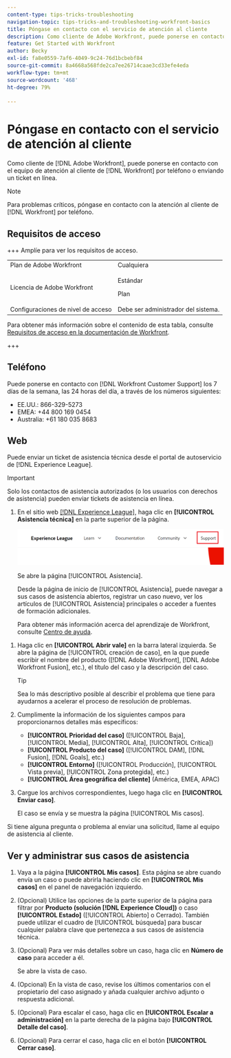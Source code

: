 ```yaml
---
content-type: tips-tricks-troubleshooting
navigation-topic: tips-tricks-and-troubleshooting-workfront-basics
title: Póngase en contacto con el servicio de atención al cliente
description: Como cliente de Adobe Workfront, puede ponerse en contacto con el equipo de atención al cliente de Workfront por teléfono o enviando un ticket en línea. Este artículo incluye instrucciones sobre cómo ponerse en contacto con el servicio de atención al cliente y sobre cómo ver y administrar sus casos de asistencia.
feature: Get Started with Workfront
author: Becky
exl-id: fa8e0559-7af6-4049-9c24-76d1bcbebf84
source-git-commit: 8a4668a568fde2ca7ee26714caae3cd33efe4eda
workflow-type: tm+mt
source-wordcount: '468'
ht-degree: 79%

---
```


# Póngase en contacto con el servicio de atención al cliente

<!--Audited: 12/2023-->

<!--
<p>(We need to keep this as a standalone article. It is linked in multiple articles and FAQs.)</p>
-->

Como cliente de [!DNL Adobe Workfront], puede ponerse en contacto con el equipo de atención al cliente de [!DNL Workfront] por teléfono o enviando un ticket en línea.

>[!NOTE]
>
>Para problemas críticos, póngase en contacto con la atención al cliente de [!DNL Workfront] por teléfono.

## Requisitos de acceso

+++ Amplíe para ver los requisitos de acceso.

<table style="table-layout:auto"> 
 <col> 
 <col> 
 <tbody> 
  <tr> 
   <td role="rowheader">Plan de Adobe Workfront</td> 
   <td>Cualquiera</td> 
  </tr> 
  <tr> 
  <tr> 
   <td role="rowheader">Licencia de Adobe Workfront</td> 
   <td><p>Estándar</p>
       <p>Plan</p></td>
  </tr> 
  </tr> 
  <tr> 
   <td role="rowheader">Configuraciones de nivel de acceso</td> 
   <td>Debe ser administrador del sistema.</td>
  </tr> 
 </tbody> 
</table>

Para obtener más información sobre el contenido de esta tabla, consulte [Requisitos de acceso en la documentación de Workfront](/help/quicksilver/administration-and-setup/add-users/access-levels-and-object-permissions/access-level-requirements-in-documentation.md).

+++

## Teléfono

Puede ponerse en contacto con [!DNL Workfront Customer Support] los 7 días de la semana, las 24 horas del día, a través de los números siguientes:

* EE.UU.: 866-329-5273
* EMEA: +44 800 169 0454
* Australia: +61 180 035 8683

<!--Old numbers - before 2/10/2025:

* US: 844-306-HELP(4357)
* EMEA: +44 1256 274200
* Australia: +61 1800 849259

-->

## Web

Puede enviar un ticket de asistencia técnica desde el portal de autoservicio de [!DNL Experience League].

>[!IMPORTANT]
>
>Solo los contactos de asistencia autorizados (o los usuarios con derechos de asistencia) pueden enviar tickets de asistencia en línea.


1. En el sitio web [[!DNL Experience League]](https://experienceleague.adobe.com), haga clic en **[!UICONTROL Asistencia técnica]** en la parte superior de la página.

   ![](assets/experience-league-top-navigation-with-support-highlighted.png)

   Se abre la página [!UICONTROL Asistencia].

   Desde la página de inicio de [!UICONTROL Asistencia], puede navegar a sus casos de asistencia abiertos, registrar un caso nuevo, ver los artículos de [!UICONTROL Asistencia] principales o acceder a fuentes de formación adicionales.

   Para obtener más información acerca del aprendizaje de Workfront, consulte [Centro de ayuda](https://learning.adobe.com/resources/help-center.html).

<!--1. To submit a case, select the option **[!UICONTROL Open a support case]**, then click **[!UICONTROL Sign] In**.-->

1. Haga clic en **[!UICONTROL Abrir vale]** en la barra lateral izquierda.
Se abre la página de [!UICONTROL creación de caso], en la que puede escribir el nombre del producto ([!DNL Adobe Workfront], [!DNL Adobe Workfront Fusion], etc.), el título del caso y la descripción del caso.

   >[!TIP]
   >
   >Sea lo más descriptivo posible al describir el problema que tiene para ayudarnos a acelerar el proceso de resolución de problemas.


1. Cumplimente la información de los siguientes campos para proporcionarnos detalles más específicos:

   * **[!UICONTROL Prioridad del caso]** ([!UICONTROL Baja], [!UICONTROL Media], [!UICONTROL Alta], [!UICONTROL Crítica])
   * **[!UICONTROL Producto del caso]** ([!UICONTROL DAM], [!DNL Fusion], [!DNL Goals], etc.)
   * **[!UICONTROL Entorno]** ([!UICONTROL Producción], [!UICONTROL Vista previa], [!UICONTROL Zona protegida], etc.)
   * **[!UICONTROL Área geográfica del cliente]** (América, EMEA, APAC)

1. Cargue los archivos correspondientes, luego haga clic en **[!UICONTROL Enviar caso]**.

   El caso se envía y se muestra la página [!UICONTROL Mis casos].

   <!--
   [](assets/all-cases-list-exl-support-portal.png)
   -->

Si tiene alguna pregunta o problema al enviar una solicitud, llame al equipo de asistencia al cliente.


## Ver y administrar sus casos de asistencia

1. Vaya a la página **[!UICONTROL Mis casos]**. Esta página se abre cuando envía un caso o puede abrirla haciendo clic en **[!UICONTROL Mis casos]** en el panel de navegación izquierdo.

1. (Opcional) Utilice las opciones de la parte superior de la página para filtrar por **Producto (solución [!DNL Experience Cloud])** o caso **[!UICONTROL Estado]** ([!UICONTROL Abierto] o Cerrado). También puede utilizar el cuadro de [!UICONTROL búsqueda] para buscar cualquier palabra clave que pertenezca a sus casos de asistencia técnica.

1. (Opcional) Para ver más detalles sobre un caso, haga clic en **Número de caso** para acceder a él.

   Se abre la vista de caso.

1. (Opcional) En la vista de caso, revise los últimos comentarios con el propietario del caso asignado y añada cualquier archivo adjunto o respuesta adicional.

1. (Opcional) Para escalar el caso, haga clic en **[!UICONTROL Escalar a administración]** en la parte derecha de la página bajo **[!UICONTROL Detalle del caso]**.

1. (Opcional) Para cerrar el caso, haga clic en el botón **[!UICONTROL Cerrar caso]**.


<!--drafted: I took the information above from this blog post by Jon Chen (on September 13, 2022): https://experienceleaguecommunities.adobe.com/t5/workfront-blogs/how-to-submit-a-support-ticket-on-experience-league/ba-p/461737)

- this is the information that was there before - pointing to WorkfrontOne: 

If you are logged in as an Authorized Support Contact, you can contact Workfront Customer Support through the Workfront One site and create a case, formally called a ticket.

1. Log in to [**one.workfront.com**](https://one.workfront.com/) as an Authorized Support Contact.
1. On the **Home** page, click **Support**.

   ![](assets/supporthome-350x138.png)

   The Customer Support page displays.

   >[!NOTE]
   >
   >If you don't see the Support option on the Home page, you are not an Authorized Support Contact. Your Workfront administrator can contact Workfront Customer Support and request you be added an Authorized Support Contact. If you are the only Workfront administrator for your organization, contact the Workfront Support team by phone.

1. Complete the fields in the **Create a Support Case** form. All fields are required.  

   <table style="table-layout:auto">
    <tr>
        <td><strong>Subject</strong></td>
        <td>Type a brief question or explanation of the issue you are experiencing.</td>
    </tr>
    <tr>
        <td><strong>Description</strong></td>
        <td>Type a detailed description of the issue. Include as much information as possible.</td>
    </tr>
    <tr>
        <td><strong>Priority</strong></td>
        <td> </td>
    </tr>
    <tr>
        <td><strong>Case Product</strong></td>
        <td>Select the product in which you are experiencing the issue. If the issue is not related to a specific product, select None.</td>
    </tr>
    <tr>
        <td><strong>Product Area</strong></td>
        <td>Select the area of the product that best relates to the issue. If the related area is not listed in the drop-down menu, select Not Listed.</td>
    </tr>
    <tr>
        <td><strong>Environment</strong></td>
        <td>Select the environment in which the issue occurs. If you are seeing the issue in both the Production and Sandbox environments, please select Production.</td>
    </tr>
    <tr>
        <td><strong>Customer Region</strong></td>
        <td> </td>
    </tr>
   </table>

1. (Optional) Attach a file, such as an image or video file.

   1. At the bottom of the form, click **Upload File**.
   1. Click **Upload File**, then browse for and select the desired file.

      ![](assets/supportselectfile-350x368.png)

   1. Click **Done** to upload the file to the case.

1. Click **Submit** to submit the case to Workfront Customer Support.

-->


